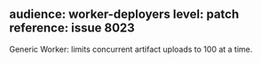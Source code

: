 audience: worker-deployers
level: patch
reference: issue 8023
---
Generic Worker: limits concurrent artifact uploads to 100 at a time.
